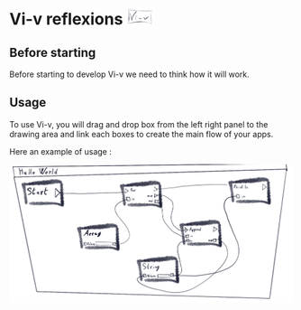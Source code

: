 # Vi-v reflexions ![vi-v-logo][vi-v-logo]
[vi-v-logo]: ./pictures/vi-v_logo_45x.png "Vi-v logo"
[workflow_hello_world]: ./pictures/vi-v_hello_world.png "Vi-v Example Workflow"

## Before starting

Before starting to develop Vi-v we need to think how it will work.

## Usage

To use Vi-v, you will drag and drop box from the left right panel to the drawing area and link each boxes to create the main flow of your apps.

Here an example of usage : 

![workflow_hello_world][workflow_hello_world]
